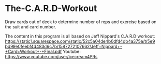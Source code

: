 # The-C.A.R.D-Workout
Draw cards out of deck to determine number of reps and exercise based on the suit and card number.

The content in this program is all based on Jeff Nippard's C.A.R.D workout:
https://static1.squarespace.com/static/52c5a04de4b0dfd4db4a375a/t/5e9bd99e0feebf4d483d6c7b/1587272107662/Jeff+Nippard+-+Card+Workout+-+Final.pdf
Youtube: https://www.youtube.com/user/icecream4PRs
